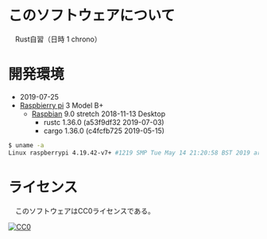 ﻿# このソフトウェアについて

　Rust自習（日時 1 chrono）

# 開発環境

* <time datetime="2019-07-25T12:58:59+0900">2019-07-25</time>
* [Raspbierry pi](https://ja.wikipedia.org/wiki/Raspberry_Pi) 3 Model B+
    * [Raspbian](https://www.raspberrypi.org/downloads/raspbian/) 9.0 stretch 2018-11-13 Desktop
        * rustc 1.36.0 (a53f9df32 2019-07-03)
        * cargo 1.36.0 (c4fcfb725 2019-05-15)

```sh
$ uname -a
Linux raspberrypi 4.19.42-v7+ #1219 SMP Tue May 14 21:20:58 BST 2019 armv7l GNU/Linux
```

# ライセンス

　このソフトウェアはCC0ライセンスである。

[![CC0](http://i.creativecommons.org/p/zero/1.0/88x31.png "CC0")](http://creativecommons.org/publicdomain/zero/1.0/deed.ja)


